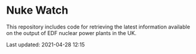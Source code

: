 # Nuke Watch

This repository includes code for retrieving the latest information available on the output of EDF nuclear power plants in the UK.

Last updated: 2021-04-28 12:15